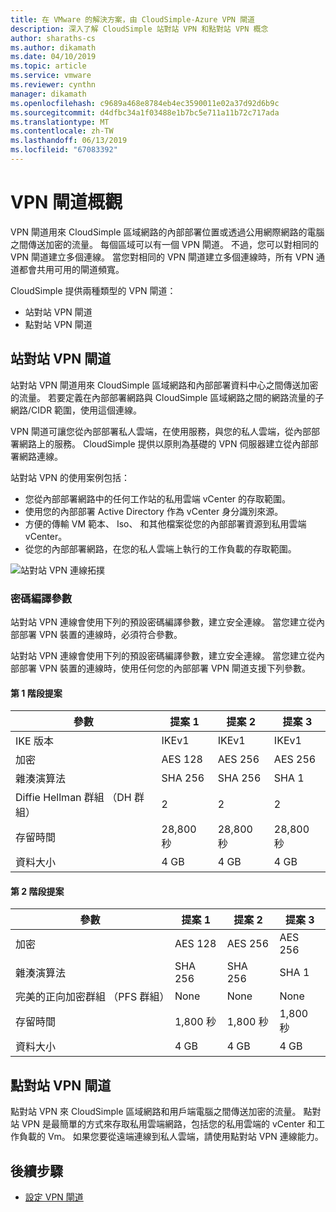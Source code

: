 ```yaml
---
title: 在 VMware 的解決方案，由 CloudSimple-Azure VPN 閘道
description: 深入了解 CloudSimple 站對站 VPN 和點對站 VPN 概念
author: sharaths-cs
ms.author: dikamath
ms.date: 04/10/2019
ms.topic: article
ms.service: vmware
ms.reviewer: cynthn
manager: dikamath
ms.openlocfilehash: c9689a468e8784eb4ec3590011e02a37d92d6b9c
ms.sourcegitcommit: d4dfbc34a1f03488e1b7bc5e711a11b72c717ada
ms.translationtype: MT
ms.contentlocale: zh-TW
ms.lasthandoff: 06/13/2019
ms.locfileid: "67083392"
---
```

# <a name="vpn-gateways-overview"></a>VPN 閘道概觀

VPN 閘道用來 CloudSimple 區域網路的內部部署位置或透過公用網際網路的電腦之間傳送加密的流量。  每個區域可以有一個 VPN 閘道。 不過，您可以對相同的 VPN 閘道建立多個連線。 當您對相同的 VPN 閘道建立多個連線時，所有 VPN 通道都會共用可用的閘道頻寬。

CloudSimple 提供兩種類型的 VPN 閘道：

* 站對站 VPN 閘道
* 點對站 VPN 閘道

## <a name="site-to-site-vpn-gateway"></a>站對站 VPN 閘道

站對站 VPN 閘道用來 CloudSimple 區域網路和內部部署資料中心之間傳送加密的流量。 若要定義在內部部署網路與 CloudSimple 區域網路之間的網路流量的子網路/CIDR 範圍，使用這個連線。

VPN 閘道可讓您從內部部署私人雲端，在使用服務，與您的私人雲端，從內部部署網路上的服務。  CloudSimple 提供以原則為基礎的 VPN 伺服器建立從內部部署網路連線。

站對站 VPN 的使用案例包括：

* 您從內部部署網路中的任何工作站的私用雲端 vCenter 的存取範圍。
* 使用您的內部部署 Active Directory 作為 vCenter 身分識別來源。
* 方便的傳輸 VM 範本、 Iso、 和其他檔案從您的內部部署資源到私用雲端 vCenter。
* 從您的內部部署網路，在您的私人雲端上執行的工作負載的存取範圍。

![站對站 VPN 連線拓撲](media/cloudsimple-site-to-site-vpn-connection.png)

### <a name="cryptographic-parameters"></a>密碼編譯參數

站對站 VPN 連線會使用下列的預設密碼編譯參數，建立安全連線。  當您建立從內部部署 VPN 裝置的連線時，必須符合參數。

站對站 VPN 連線會使用下列的預設密碼編譯參數，建立安全連線。  當您建立從內部部署 VPN 裝置的連線時，使用任何您的內部部署 VPN 閘道支援下列參數。

#### <a name="phase-1-proposals"></a>第 1 階段提案

| 參數 | 提案 1 | 提案 2 | 提案 3 |
|-----------|------------|------------|------------|
| IKE 版本 | IKEv1 | IKEv1 | IKEv1 |
| 加密 | AES 128 | AES 256 | AES 256 |
| 雜湊演算法| SHA 256 | SHA 256 | SHA 1 |
| Diffie Hellman 群組 （DH 群組） | 2 | 2 | 2 |
| 存留時間 | 28,800 秒 | 28,800 秒 | 28,800 秒 |
| 資料大小 | 4 GB | 4 GB | 4 GB |


#### <a name="phase-2-proposals"></a>第 2 階段提案 

| 參數 | 提案 1 | 提案 2 | 提案 3 |
|-----------|------------|------------|------------|
| 加密 | AES 128 | AES 256 | AES 256 |
| 雜湊演算法| SHA 256 | SHA 256 | SHA 1 |
| 完美的正向加密群組 （PFS 群組） | None | None | None |
| 存留時間 | 1,800 秒 | 1,800 秒 | 1,800 秒 |
| 資料大小 | 4 GB | 4 GB | 4 GB |

## <a name="point-to-site-vpn-gateway"></a>點對站 VPN 閘道

點對站 VPN 來 CloudSimple 區域網路和用戶端電腦之間傳送加密的流量。  點對站 VPN 是最簡單的方式來存取私用雲端網路，包括您的私用雲端的 vCenter 和工作負載的 Vm。  如果您要從遠端連線到私人雲端，請使用點對站 VPN 連線能力。

## <a name="next-steps"></a>後續步驟

* [設定 VPN 閘道](https://docs.azure.cloudsimple.com/vpn-gateway/)